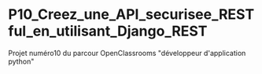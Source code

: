 # P10_Creez_une_API_securisee_RESTful_en_utilisant_Django_REST
Projet numéro10 du parcour OpenClassrooms "développeur d'application python"

